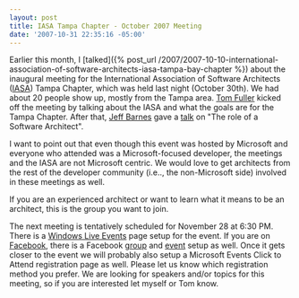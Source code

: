 ```yaml
---
layout: post
title: IASA Tampa Chapter - October 2007 Meeting
date: '2007-10-31 22:35:16 -05:00'
---
```


Earlier this month, I [talked]({% post_url /2007/2007-10-10-international-association-of-software-architects-iasa-tampa-bay-chapter %}) about the inaugural meeting for the International Association of Software Architects ([IASA](http://www.iasahome.org/web/home/home)) Tampa Chapter, which was held last night (October 30th). We had about 20 people show up, mostly from the Tampa area. [Tom Fuller](http://soapitstop.com) kicked off the meeting by talking about the IASA and what the goals are for the Tampa Chapter. After that, [Jeff Barnes](http://blogs.msdn.com/jbarnes/) gave a [talk](http://www.dotnettikihut.com/downloads/Role_Of_Software_Architect_JBarnes.zip) on "The role of a Software Architect". 

I want to point out that even though this event was hosted by Microsoft and everyone who attended was a Microsoft-focused developer, the meetings and the IASA are not Microsoft centric. We would love to get architects from the rest of the developer community (i.e.., the non-Microsoft side) involved in these meetings as well.

If you are an experienced architect or want to learn what it means to be an architect, this is the group you want to join.

The next meeting is tentatively scheduled for November 28 at 6:30 PM. There is a [Windows Live Events](http://cid-0009c10c40687a2c.events.live.com/default.aspx) page setup for the event. If you are on [Facebook](http://www.facebook.com/), there is a Facebook [group](http://www.facebook.com/group.php?gid=5630314139) and [event](http://www.facebook.com/event.php?eid=6069174012&ref=mf) setup as well. Once it gets closer to the event we will probably also setup a Microsoft Events Click to Attend registration page as well. Please let us know which registration method you prefer. We are looking for speakers and/or topics for this meeting, so if you are interested let myself or Tom know.
